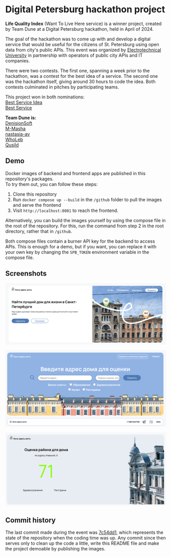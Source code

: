 # Digital Petersburg hackathon project

**Life Quality Index** (Want To Live Here service) is a winner project, created by Team Dune at a Digital Petersburg hackathon, held in April of 2024.

The goal of the hackathon was to come up with and develop a digital service that would be useful for the citizens of St. Petersburg using open data from city's public APIs.
This event was organized by [Electrotechnical University](https://etu.ru/en) in partnership with operators of public city APIs and IT companies.

There were two contests. The first one, spanning a week prior to the hackathon, was a contest for the best idea of a service. The second one was the hackathon itself, giving around 30 hours to code the idea. Both contests culminated in pitches by participating teams.

This project won in both nominations: </br>
[Best Service Idea]() </br>
[Best Service](/github/bestservice.jpg)

**Team Dune is:** </br>
[DenisionSoft](https://github.com/DenisionSoft) </br>
[M-Masha](https://github.com/M-Masha) </br>
[nastasia-av](https://github.com/nastasia-av) </br>
[WhoLeb](https://github.com/WhoLeb) </br>
[Qusild](https://github.com/Qusild) </br>

## Demo
Docker images of backend and frontend apps are published in this repository's packages. </br>
To try them out, you can follow these steps: </br>
1. Clone this repository
2. Run `docker compose up --build` in the `/github` folder to pull the images and serve the frontend
3. Visit `http://localhost:8081` to reach the frontend.

Alternatively, you can build the images yourself by using the compose file in the root of the repository. For this, run the command from step 2 in the root directory, rather that in `/github`.

Both compose files contain a burner API key for the backend to access APIs. This is enough for a demo, but if you want, you can replace it with your own key by changing the `SPB_TOKEN` environment variable in the compose file.

## Screenshots

![front](/github/front.png)

![form](/github/form.png)

![result](/github/result.png)

## Commit history
The last commit made during the event was [7c54dd1](https://github.com/DenisionSoft/life-quality-index/commit/7c54dd1e351132662bc1da9ce738ad8eb23a9152), which represents the state of the repository when the coding time was up. Any commit since then serves only to clean up the code a little, write this README file and make the project demoable by publishing the images.
